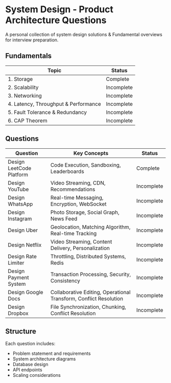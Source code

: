 # System Design - Product Architecture Questions

A personal collection of system design solutions & Fundamental overviews for interview preparation.


## Fundamentals

| Topic                              | Status      |
|------------------------------------|-------------|
| 1. Storage                         | Complete |
| 2. Scalability                     | Incomplete |
| 3. Networking                      | Incomplete |
| 4. Latency, Throughput & Performance | Incomplete |
| 5. Fault Tolerance & Redundancy    | Incomplete |
| 6. CAP Theorem                     | Incomplete |

## Questions

| Question | Key Concepts | Status |
|----------|--------------|--------|
| Design LeetCode Platform | Code Execution, Sandboxing, Leaderboards | Complete |
| Design YouTube | Video Streaming, CDN, Recommendations | Incomplete |
| Design WhatsApp | Real-time Messaging, Encryption, WebSocket | Incomplete |
| Design Instagram | Photo Storage, Social Graph, News Feed | Incomplete |
| Design Uber | Geolocation, Matching Algorithm, Real-time Tracking | Incomplete |
| Design Netflix | Video Streaming, Content Delivery, Personalization | Incomplete |
| Design Rate Limiter | Throttling, Distributed Systems, Redis | Incomplete |
| Design Payment System | Transaction Processing, Security, Consistency | Incomplete |
| Design Google Docs | Collaborative Editing, Operational Transform, Conflict Resolution | Incomplete |
| Design Dropbox | File Synchronization, Chunking, Conflict Resolution | Incomplete |

## Structure

Each question includes:
- Problem statement and requirements
- System architecture diagrams
- Database design
- API endpoints
- Scaling considerations
